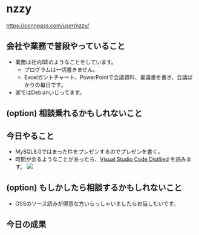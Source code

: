 # nzzy
https://connpass.com/user/nzzy/

## 会社や業務で普段やっていること
- 業務は社内SEのようなことをしています。
	- プログラムは一切書きません。
	- Excelガントチャート、PowerPointで会議資料、稟議書を書き、会議ばかりの毎日です。
- 家ではDebianいじってます。

## (option) 相談乗れるかもしれないこと

## 今日やること
- MySQL8.0ではまった件をプレゼンするのでプレゼンを書く。
- 時間が余るようなことがあったら、[Visual Studio Code Distliled](https://www.amazon.co.jp/dp/B07L1JVP8G) を読みます。
 ![](https://images-fe.ssl-images-amazon.com/images/I/41VjsZvpjLL.jpg)

## (option) もしかしたら相談するかもしれないこと
- OSSのソース読みが得意な方いらっしゃいましたらお話したいです。

## 今日の成果
